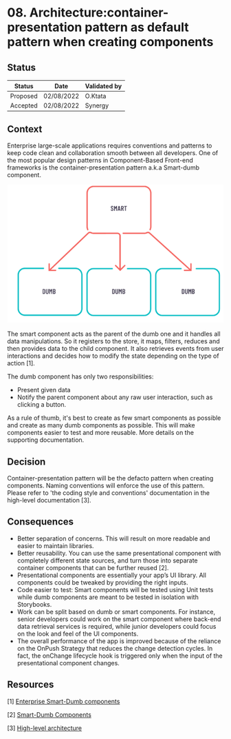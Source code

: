 # 08. Architecture:container-presentation pattern as default pattern when creating components
## Status

|Status|Date|Validated by|
|------|----|------------|
|Proposed|02/08/2022|O.Ktata|
|Accepted|02/08/2022|Synergy|

## Context

Enterprise large-scale applications requires conventions and patterns to keep code clean and collaboration smooth between all developers.
One of the most popular design patterns in Component-Based Front-end frameworks is the container-presentation pattern a.k.a Smart-dumb component.

![Overview](../images/code-structure/arch-smart-dumb-overview-2.PNG)

The smart component acts as the parent of the dumb one and it handles all data manipulations. So it registers to the store, it maps, filters, reduces and then provides data to the child component. It also retrieves events from user interactions and decides how to modify the state depending on the type of action [1].

The dumb component has only two responsibilities:
- Present given data
- Notify the parent component about any raw user interaction, such as clicking a button.

As a rule of thumb, it's best to create as few smart components as possible and create as many dumb components as possible. This will make components easier to test and more reusable.
More details on the supporting documentation.

## Decision

Container-presentation pattern will be the defacto pattern when creating components. Naming conventions will enforce the use of this pattern. Please refer to 'the coding style and conventions' documentation in the high-level documentation [3].

## Consequences

- Better separation of concerns. This will result on more readable and easier to maintain libraries.
- Better reusability. You can use the same presentational component with completely different state sources, and turn those into separate container components that can be further reused [2].
- Presentational components are essentially your app’s UI library. All components could be tweaked by providing the right inputs.
- Code easier to test: Smart components will be tested using Unit tests while dumb components are meant to be tested in isolation with Storybooks.
- Work can be split based on dumb or smart components. For instance, senior developers could work on the smart component where back-end data retrieval services is required, while junior developers could focus on the look and feel of the UI components.
- The overall performance  of the app is improved because of the reliance on the OnPush Strategy that reduces the change detection cycles. In fact, the onChange lifecycle hook is triggered only when the input of the presentational component changes.
## Resources

[1] [Enterprise Smart-Dumb components](https://generic-ui.com/blog/enterprise-approach-to-the-smart-and-dumb-components-pattern-in-angular)

[2] [Smart-Dumb Components](https://medium.com/@dan_abramov/smart-and-dumb-components-7ca2f9a7c7d0)

[3] [High-level architecture](../documentation/architecture-part-1-high-level-architecture.md)